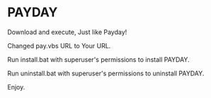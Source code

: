 # PAYDAY
Download and execute, Just like Payday!

Changed pay.vbs URL to Your URL.

Run install.bat with superuser's permissions to install PAYDAY.


Run uninstall.bat with superuser's permissions to uninstall PAYDAY.

Enjoy.
